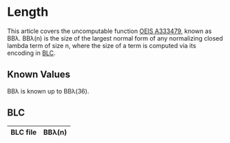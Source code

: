 # Length

This article covers the uncomputable function [OEIS
A333479](https://oeis.org/A333479), known as BBλ. BBλ(n) is the size of the
largest normal form of any normalizing closed lambda term of size n, where the
size of a term is computed via its encoding in
[BLC](https://esolangs.org/wiki/Binary_lambda_calculus).

## Known Values

BBλ is known up to BBλ(36).

## BLC

BLC file | BBλ(n)
---|---
